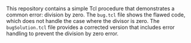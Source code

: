 This repository contains a simple Tcl procedure that demonstrates a common error: division by zero.  The `bug.tcl` file shows the flawed code, which does not handle the case where the divisor is zero. The `bugSolution.tcl` file provides a corrected version that includes error handling to prevent the division by zero error.